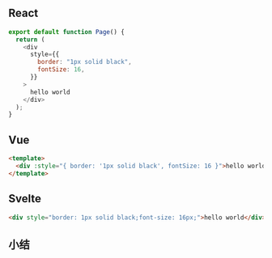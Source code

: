
## React

```javascript
export default function Page() {
  return (
    <div
      style={{
        border: "1px solid black",
        fontSize: 16,
      }}
    >
      hello world
    </div>
  );
}
```

## Vue

```html
<template>
  <div :style="{ border: '1px solid black', fontSize: 16 }">hello world</div>
</template>
```

## Svelte

```html
<div style="border: 1px solid black;font-size: 16px;">hello world</div>
```

## 小结